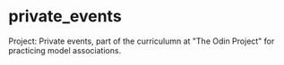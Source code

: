 # private_events
Project: Private events, part of the curriculumn at "The Odin Project" for practicing model associations. 
